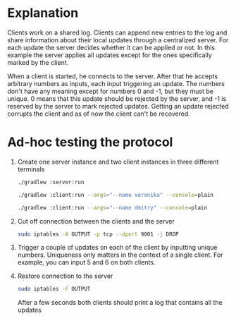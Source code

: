 # Explanation

Clients work on a shared log. Clients can append new entries to the log and share information
about their local updates through a centralized server. For each update the server decides whether 
it can be applied or not. In this example the server applies all updates 
except for the ones specifically marked by the client.

When a client is started, he connects to the server. After that he accepts arbitrary numbers 
as inputs, each input triggering an update. The numbers don't have any meaning except for numbers 0
and -1, but they must be unique. 0 means that this update should be rejected by the server, and -1
is reserved by the server to mark rejected updates. Getting an update rejected corrupts the client
and as of now the client can't be recovered.


# Ad-hoc testing the protocol

1. Create one server instance and two client instances in three different terminals

    ```bash
    ./gradlew :server:run
    ```
    ```bash
    ./gradlew :client:run --args="--name veronika" --console=plain
    ```
    ```bash
    ./gradlew :client:run --args="--name dmitry" --console=plain
    ```

2. Cut off connection between the clients and the server

    ```bash
    sudo iptables -A OUTPUT -p tcp --dport 9001 -j DROP
    ```

3. Trigger a couple of updates on each of the client by inputting unique numbers. Uniqueness only
matters in the context of a single client. For example, you can input 5 and 6 on
both clients.

4. Restore connection to the server

    ```bash
    sudo iptables -F OUTPUT
    ```

    After a few seconds both clients should print a log that contains all the updates